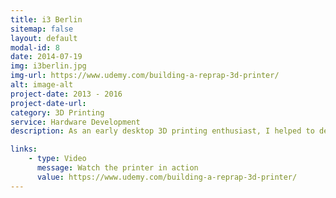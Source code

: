 ```yaml
---
title: i3 Berlin
sitemap: false
layout: default
modal-id: 8
date: 2014-07-19
img: i3berlin.jpg
img-url: https://www.udemy.com/building-a-reprap-3d-printer/
alt: image-alt
project-date: 2013 - 2016
project-date-url:
category: 3D Printing
service: Hardware Development
description: As an early desktop 3D printing enthusiast, I helped to design and develop the i3 Berlin, it was a great experience. And while this was my first mayor hardware project I have learned a great deal out of it. For example, If you can avoid it, don't make your hardware consists of more than 300 parts.

links:
    - type: Video
      message: Watch the printer in action
      value: https://www.udemy.com/building-a-reprap-3d-printer/
---
```


